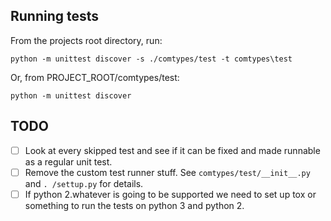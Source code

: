 Running tests
-------------
From the projects root directory, run:

    python -m unittest discover -s ./comtypes/test -t comtypes\test

Or, from PROJECT_ROOT/comtypes/test:

    python -m unittest discover

TODO
----

- [ ] Look at every skipped test and see if it can be fixed and made runnable as a regular
  unit test.
- [ ] Remove the custom test runner stuff. See `comtypes/test/__init__.py`
  and `. /settup.py` for details.
- [ ] If python 2.whatever is going to be supported we need to set up tox or something 
  to run the tests on python 3 and python 2.
